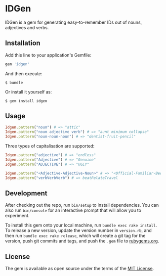 # IDGen

IDGen is a gem for generating easy-to-remember IDs out of nouns, adjectives and verbs.

## Installation

Add this line to your application's Gemfile:

```ruby
gem 'idgen'
```

And then execute:

    $ bundle

Or install it yourself as:

    $ gem install idgen

## Usage

```ruby
Idgen.pattern("noun") # => "attic"
Idgen.pattern("noun adjective verb") # => "aunt minimum collapse"
Idgen.pattern("noun-noun-noun") # => "dentist-fruit-pencil"
```

Three types of capitalisation are supported:

```ruby
Idgen.pattern("adjective") # => "endless"
Idgen.pattern("Adjective") # => "Genuine"
Idgen.pattern("ADJECTIVE") # => "UGLY"

Idgen.pattern("<Adjective-Adjective-Noun>" # => "<Official-Familiar-Bedroom>"
Idgen.pattern("verbVerbVerb") # => beatRelateTravel
```

## Development

After checking out the repo, run `bin/setup` to install dependencies. You can also run `bin/console` for an interactive prompt that will allow you to experiment.

To install this gem onto your local machine, run `bundle exec rake install`. To release a new version, update the version number in `version.rb`, and then run `bundle exec rake release`, which will create a git tag for the version, push git commits and tags, and push the `.gem` file to [rubygems.org](https://rubygems.org).

## License

The gem is available as open source under the terms of the [MIT License](http://opensource.org/licenses/MIT).

